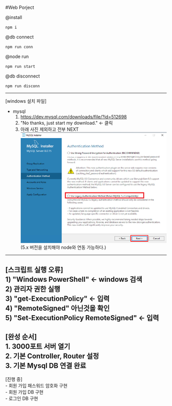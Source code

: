 #Web Porject  
  
@install  

    npm i

@db connect  

    npm run conn  
    
@node run  

    npm run start  

@db disconnect  

    npm run disconn  


------------  
[windows 설치 파일]  
   - mysql  
      1) https://dev.mysql.com/downloads/file/?id=512698  
      2) "No thanks, just start my download." <- 클릭  
      3)  아래 사진 제외하고 전부 NEXT  
     ![DB설치](./mysqlSelect.png)  
          (5.x 버전을 설치해야 node와 연동 가능하다.)  
  ------------  
[스크립트 실행 오류]  
    1) "Windows PowerShell" <- windows 검색  
    2) 관리자 권한 실행  
    3) "get-ExecutionPolicy" <- 입력  
    4) "RemoteSigned" 아닌것을 확인  
    5) "Set-ExecutionPolicy RemoteSigned" <- 입력  
------------  
[완성 순서]  
    1. 3000포트 서버 열기  
    2. 기본 Controller, Router 설정  
    3. 기본 Mysql DB 연결 완료  
------------  
[진행 중]  
    - 회원 가입 패스워드 암호화 구현  
    - 회원 가입 DB 구현  
    - 로그인 DB 구현  
